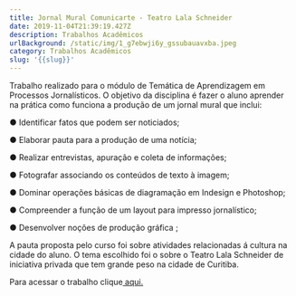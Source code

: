 ```yaml
---
title: Jornal Mural Comunicarte - Teatro Lala Schneider
date: 2019-11-04T21:39:19.427Z
description: Trabalhos Acadêmicos
urlBackground: /static/img/1_g7ebwji6y_gssubauavxba.jpeg
category: Trabalhos Acadêmicos
slug: '{{slug}}'
---
```

Trabalho realizado para o módulo de Temática de Aprendizagem em Processos Jornalísticos. O objetivo da disciplina é fazer o aluno aprender na prática como funciona a produção de um jornal mural que inclui:

● Identificar fatos que podem ser noticiados;

● Elaborar pauta para a produção de uma notícia;

● Realizar entrevistas, apuração e coleta de informações;

● Fotografar associando os conteúdos de texto à imagem;

● Dominar operações básicas de diagramação em Indesign e Photoshop;

● Compreender a função de um layout para impresso jornalístico;

● Desenvolver noções de produção gráfica;

A pauta proposta pelo curso foi sobre atividades relacionadas á cultura na cidade do aluno. O tema escolhido foi o sobre o Teatro Lala Schneider de iniciativa privada que tem grande peso na cidade de Curitiba.

Para acessar o trabalho clique[ aqui.](http://bit.ly/projetocomunicarte)
